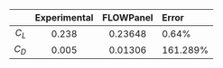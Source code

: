 |           | Experimental  | FLOWPanel                 | Error |
| --------: | :-----------: | :-----------------------: | :---- |
| $C_L$   | 0.238         | 0.23648    | 0.64% |
| $C_D$   | 0.005         | 0.01306    | 161.289% |

